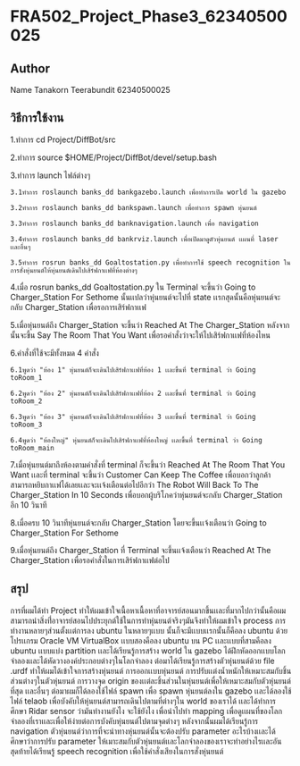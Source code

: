 # FRA502_Project_Phase3_62340500025

## Author

Name Tanakorn Teerabundit 62340500025

## วิธีการใช้งาน

1.ทำการ cd Project/DiffBot/src

2.ทำการ source $HOME/Project/DiffBot/devel/setup.bash

3.ทำการ launch ไฟล์ต่างๆ

    3.1ทำการ roslaunch banks_dd bankgazebo.launch เพื่อทำการเปิด world ใน gazebo

    3.2ทำการ roslaunch banks_dd bankspawn.launch เพื่อทำการ spawn หุ่นยนต์

    3.3ทำการ roslaunch banks_dd banknavigation.launch เพื่อ navigation

    3.4ทำการ roslaunch banks_dd bankrviz.launch เพื่อเปิดมาดูตัวหุ่นยนต์ เเผนที่ laser เเละอื่นๆ

    3.5ทำการ rosrun banks_dd Goaltostation.py เพื่อทำการใช้ speech recognition ในการสั่งหุ่นยนต์ให้หุ่นยนต์เดินไปเสิร์ฟกาเเฟที่ห้องต่างๆ

4.เมื่อ rosrun banks_dd Goaltostation.py ใน Terminal จะขึ้นว่า Going to Charger_Station For Sethome นั้นเเปลว่าหุ่นยนต์จะไปที่ state เเรกสุดนั้นคือหุ่นยนต์จะกลับ Charger_Station เพื่อรอการเสิร์ฟกาเเฟ

5.เมื่อหุ่นยนต์ถึง Charger_Station จะขึ้นว่า Reached At The Charger_Station หลังจากนั้นจะขึ้น Say The Room That You Want เพื่อรอคำสั่งว่าจะให้ไปเสิร์ฟกาเเฟที่ห้องไหน

6.คำสั่งที่ใช้จะมีทั้งหมด 4 คำสั่ง 

    6.1พูดว่า "ห้อง 1" หุ่นยนต์ก็จะเดินไปเสิร์ฟกาเเฟที่ห้อง 1 เเละขึ้นที่ terminal ว่า Going toRoom_1
    
    6.2พูดว่า "ห้อง 2" หุ่นยนต์ก็จะเดินไปเสิร์ฟกาเเฟที่ห้อง 2 เเละขึ้นที่ terminal ว่า Going toRoom_2
    
    6.3พูดว่า "ห้อง 3" หุ่นยนต์ก็จะเดินไปเสิร์ฟกาเเฟที่ห้อง 3 เเละขึ้นที่ terminal ว่า Going toRoom_3
    
    6.4พูดว่า "ห้องใหญ่" หุ่นยนต์ก็จะเดินไปเสิร์ฟกาเเฟที่ห้องใหญ่ เเละขึ้นที่ terminal ว่า Going toRoom_main

7.เมื่อหุ่นยนต์มาถึงห้องตามคำสั่งที่ terminal ก็จะขึ้นว่า Reached At The Room That You Want เเละที่ terminal จะขึ้นว่า Customer Can Keep The Coffee เพื่อบอกว่าลูกค้าสามารถหยิบกาเเฟได้เลยเเละจะเเจ้งเตือนต่อไปอีกว่า The Robot Will Back To The Charger_Station In 10 Seconds เพื่อบอกผู้บริโภคว่าหุ่นยนต์จะกลับ Charger_Station อีก 10 วินาที

8.เมื่อครบ 10 วินาทีหุ่นยนต์จะกลับ Charger_Station โดยจะขึ้นเเจ้งเตือนว่า Going to Charger_Station For Sethome

9.เมื่อหุ่นยนต์ถึง Charger_Station ที่ Terminal จะขึ้นเเจ้งเตือนว่า Reached At The Charger_Station เพื่อรอคำสั่งในการเสิร์ฟกาเเฟต่อไป

## สรุป

การที่ผมได้ทำ Project ทำให้ผมเข้าใจเนื้อหาเนื้อหาที่อาจารย์สอนมากขึ้นเเละที่มากไปกว่านั้นคือผมสามารถนำสิ่งที่่อาจารย์สอนไปประยุกต์ใช้ในการทำหุ่นยนต์จริงๆมันจึงทำให้ผมเข้าใจ process การทำงานหลายๆส่วนตั้งเเต่การลง ubuntu ในหลายๆเเบบ นั้นก็จะมีเเบบเเรกนั้นก็คือลง ubuntu ด้วยโปรเเกรม Oracle VM VirtualBox เเบบสองคือลง ubuntu บน PC เเละเเบบที่สามคือลง ubuntu เเบบแบ่ง partition เเละได้เรียนรู้การสร้าง world ใน gazebo ได้ฝึกหัดออกเเบบโลกจำลองเเละได้หัดวางองค์ประกอบต่างๆในโลกจำลอง ต่อมาได้เรียนรู้การสร้างตัวหุ่นยนต์ด้วย file .urdf ทำให้ผมได้เข้าใจการสร้างหุ่นยนต์ การออกเเบบหุ่นยนต์ การปรับเเต่งน้ำหนักให้เหมาะสมกับชิ้นส่วนต่างๆในตัวหุ่นยนต์ การวางจุด origin ของเเต่ละชิ้นส่วนในหุ่นยนต์เพื่อให้เหมาะสมกับตัวหุ่นยนต์ที่สุด เเละอื่นๆ ต่อมาผมก็ได้ลองใช้ไฟล์ spawn เพื่อ spawn หุ่นยนต์ลงใน gazebo เเละได้ลองใช้ไฟล์ telaob เพื่อบังคับให้หุ่นยนต์สามารถเดินไปตามที่ต่างๆใน world ของเราได้ เเละได้ทำการศึกษา Ridar sensor ว่ามันทำงานยังไง จะใช้ยังไง เพื่อนำไปทำ mapping เพื่อดูเเผนที่ของโลกจำลองที่เราเเละเพื่อให้ง่ายต่อการบังคับหุ่นยนต์ไปตามจุดต่างๆ หลังจากนั้นผมได้เรียนรู้การ navigation ตัวหุ่นยนต์ว่าการที่จะนำทางหุ่นยนต์นั้นจะต้องปรับ parameter อะไรบ้างเเละได้ศึกษาว่าการปรับ parameter ให้เมาะสมกับตัวหุ่นยนต์เเละโลกจำลองของเราจะทำอย่างไรเเละอันสุดท้ายได้เรียนรู้ speech recognition เพื่อใช้คำสั่งเสียงในการสั่งหุ่นยนต์


